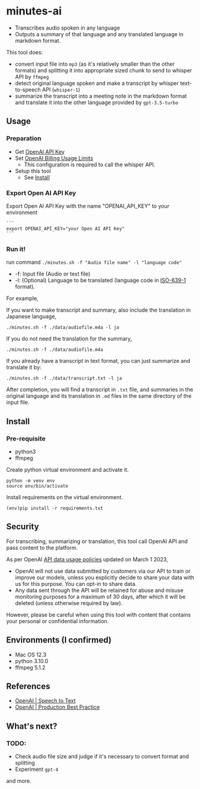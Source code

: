 # minutes-ai

- Transcribes audio spoken in any language
- Outputs a summary of that language and any translated language in markdown format.  

This tool does: 

- convert input file into `mp3` (as it's relatively smaller than the other formats) and splitting it into appropriate sized chunk to send to whisper API by `ffmpeg`
- detect original language spoken and make a transcript by whisper text-to-speech API (`whisper-1`)
- summarize the transcript into a meeting note in the markdown format and translate it into the other language provided by `gpt-3.5-turbo`

## Usage

### Preparation

- Get [OpenAI API Key](https://platform.openai.com/account/api-keys)
- Set [OpenAI Billing Usage Limits](https://platform.openai.com/account/billing/limits)
  - This configuration is required to call the whisper API. 
- Setup this tool
  - See [Install](#install)

### Export Open AI API Key

Export Open AI API Key with the name "OPENAI_API_KEY" to your environment

    ```
    export OPENAI_API_KEY="your Open AI API Key"
    ```

### Run it! 

run command `./minutes.sh -f "Audio file name" -l "language code"`

- -f: Input file (Audio or text file)
- -l: (Optional) Language to be translated (language code in [ISO-639-1](https://www.loc.gov/standards/iso639-2/php/code_list.php) format). 

For example, 

If you want to make transcript and summary, also include the translation in Japanese language, 

```
./minutes.sh -f ./data/audiofile.m4a -l ja
```

If you do not need the translation for the summary, 

```
./minutes.sh -f ./data/audiofile.m4a
```

If you already have a transcript in text format, you can just summarize and translate it by: 

```
./minutes.sh -f ./data/transcript.txt -l ja
```

After completion, you will find a transcript in `.txt` file, and summaries in the original language and its translation in `.md` files in the same directory of the input file. 

## Install

### Pre-requisite

- python3
- ffmpeg

Create python virtual environment and activate it.

```
python -m venv env
source env/bin/activate
```

Install requirements on the virtual environment.  

```
(env)pip install -r requirements.txt
```

## Security

For transcribing, summarizing or translation, this tool call OpenAI API and pass content to the platform.  

As per OpenAI [API data usage policies](https://openai.com/policies/api-data-usage-policies) updated on March 1 2023, 

- OpenAI will not use data submitted by customers via our API to train or improve our models, unless you explicitly decide to share your data with us for this purpose. You can opt-in to share data.
- Any data sent through the API will be retained for abuse and misuse monitoring purposes for a maximum of 30 days, after which it will be deleted (unless otherwise required by law). 

However, please be careful when using this tool with content that contains your personal or confidential information. 

## Environments (I confirmed)

- Mac OS 12.3
- python 3.10.0
- ffmpeg 5.1.2

## References

- [OpenAI | Speech to Text](https://platform.openai.com/docs/guides/speech-to-text)
- [OpenAI | Production Best Practice](https://platform.openai.com/docs/guides/production-best-practices/)

## What's next?

### TODO:

- Check audio file size and judge if it's necessary to convert format and splitting
- Experiment `gpt-4`

and more.
